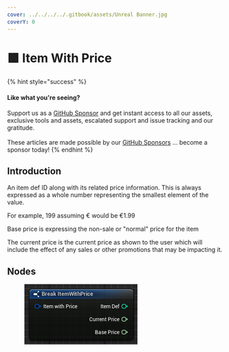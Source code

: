 ```yaml
---
cover: ../../../../.gitbook/assets/Unreal Banner.jpg
coverY: 0
---
```


# 🟩 Item With Price

{% hint style="success" %}
#### Like what you're seeing?

Support us as a [GitHub Sponsor](../../../../become-a-sponsor/) and get instant access to all our assets, exclusive tools and assets, escalated support and issue tracking and our gratitude.\
\
These articles are made possible by our [GitHub Sponsors](../../../../become-a-sponsor/) ... become a sponsor today!
{% endhint %}

## Introduction

An item def ID along with its related price information. This is always expressed as a whole number representing the smallest element of the value.

For example, 199 assuming € would be €1.99

Base price is expressing the non-sale or "normal" price for the item

The current price is the current price as shown to the user which will include the effect of any sales or other promotions that may be impacting it.

## Nodes

<figure><img src="../../../../.gitbook/assets/image (24) (1) (1).png" alt=""><figcaption></figcaption></figure>
